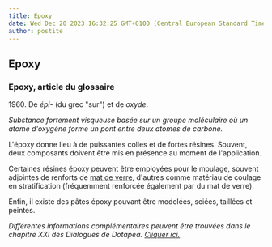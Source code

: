 ```yaml
---
title: Epoxy
date: Wed Dec 20 2023 16:32:25 GMT+0100 (Central European Standard Time)
author: postite
---
```


## Epoxy
### Epoxy, article du glossaire
 1960\. De _épi_\- (du grec "sur") et de _oxyde_.

_Substance fortement visqueuse basée sur un groupe moléculaire où un atome d'oxygène forme un pont entre deux atomes de carbone._

L'époxy donne lieu à de puissantes colles et de fortes résines. Souvent, deux composants doivent être mis en présence au moment de l'application.

Certaines résines époxy peuvent être employées pour le moulage, souvent adjointes de renforts de [mat de verre](matdeverre.html), d'autres comme matériau de coulage en stratification (fréquemment renforcée également par du mat de verre).

Enfin, il existe des pâtes époxy pouvant être modelées, sciées, taillées et peintes.

_Différentes informations complémentaires peuvent être trouvées dans le chapitre XXI des Dialogues de Dotapea. [Cliquer ici.](chap21resines.html)_

